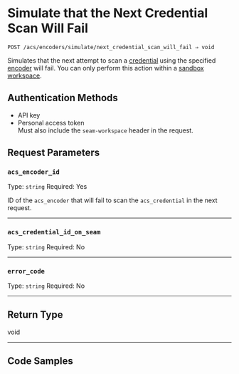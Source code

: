# Simulate that the Next Credential Scan Will Fail

```
POST /acs/encoders/simulate/next_credential_scan_will_fail ⇒ void
```

Simulates that the next attempt to scan a [credential](../../../../capability-guides/access-systems/managing-credentials.md) using the specified [encoder](../../../../capability-guides/access-systems/working-with-card-encoders-and-scanners/README.md) will fail. You can only perform this action within a [sandbox workspace](../../../../core-concepts/workspaces/README.md#sandbox-workspaces).

## Authentication Methods

- API key
- Personal access token
  <br>Must also include the `seam-workspace` header in the request.

## Request Parameters

### `acs_encoder_id`

Type: `string`
Required: Yes

ID of the `acs_encoder` that will fail to scan the `acs_credential` in the next request.

***

### `acs_credential_id_on_seam`

Type: `string`
Required: No



***

### `error_code`

Type: `string`
Required: No



***

## Return Type

void

***

## Code Samples

